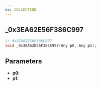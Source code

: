 ```yaml
---
ns: COLLECTION
---
```

## _0x3EA62E56F386C997

```c
// 0x3EA62E56F386C997
void _0x3EA62E56F386C997(Any p0, Any p1);
```

## Parameters
* **p0**:
* **p1**:
